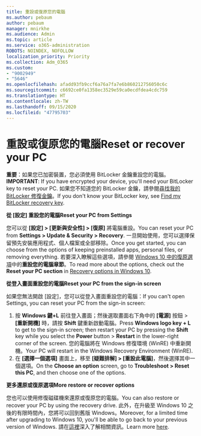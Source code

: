 ```yaml
---
title: 重設或復原您的電腦
ms.author: pebaum
author: pebaum
manager: mnirkhe
ms.audience: Admin
ms.topic: article
ms.service: o365-administration
ROBOTS: NOINDEX, NOFOLLOW
localization_priority: Priority
ms.collection: Adm_O365
ms.custom:
- "9002949"
- "5646"
ms.openlocfilehash: afadd93fb9ccf6a76a7fa7e6b860212756050c6c
ms.sourcegitcommit: c6692ce0fa1358ec3529e59ca0ecdfdea4cdc759
ms.translationtype: HT
ms.contentlocale: zh-TW
ms.lasthandoff: 09/15/2020
ms.locfileid: "47795703"
---
```

# <a name="reset-or-recover-your-pc"></a><span data-ttu-id="7e98b-102">重設或復原您的電腦</span><span class="sxs-lookup"><span data-stu-id="7e98b-102">Reset or recover your PC</span></span>

<span data-ttu-id="7e98b-103">**重要**：如果您已加密裝置，您必須使用 BitLocker 金鑰重設您的電腦。</span><span class="sxs-lookup"><span data-stu-id="7e98b-103">**IMPORTANT**: If you have encrypted your device, you'll need your BitLocker key to reset your PC.</span></span> <span data-ttu-id="7e98b-104">如果您不知道您的 BitLocker 金鑰，請參閱[尋找我的 BitLocker 修復金鑰](https://support.microsoft.com/help/4026181/windows-10-find-my-bitlocker-recovery-key)。</span><span class="sxs-lookup"><span data-stu-id="7e98b-104">If you don't know your BitLocker key, see [Find my BitLocker recovery key](https://support.microsoft.com/help/4026181/windows-10-find-my-bitlocker-recovery-key).</span></span>

<span data-ttu-id="7e98b-105">**從 [設定] 重設您的電腦**</span><span class="sxs-lookup"><span data-stu-id="7e98b-105">**Reset your PC from Settings**</span></span>

<span data-ttu-id="7e98b-106">您可以從 **[設定] > [更新與安全性] > [復原]** 將電腦重設。</span><span class="sxs-lookup"><span data-stu-id="7e98b-106">You can reset your PC from **Settings > Update & Security > Recovery**.</span></span> <span data-ttu-id="7e98b-107">一旦開始使用，您可以選擇保留預先安裝應用程式、個人檔案或全部移除。</span><span class="sxs-lookup"><span data-stu-id="7e98b-107">Once you get started, you can choose from the options of keeping preinstalled apps, personal files, or removing everything.</span></span> <span data-ttu-id="7e98b-108">若要深入瞭解這些選項，請參閱 [Windows 10 中的復原選項](https://support.microsoft.com/help/12415/windows-10-recovery-options)中的**重設您的電腦章節**。</span><span class="sxs-lookup"><span data-stu-id="7e98b-108">To read more about the options, check out the **Reset your PC section** in [Recovery options in Windows 10](https://support.microsoft.com/help/12415/windows-10-recovery-options).</span></span>

<span data-ttu-id="7e98b-109">**從登入畫面重設您的電腦**</span><span class="sxs-lookup"><span data-stu-id="7e98b-109">**Reset your PC from the sign-in screen**</span></span>

<span data-ttu-id="7e98b-110">如果您無法開啟 [設定]，您可以從登入畫面重設您的電腦：</span><span class="sxs-lookup"><span data-stu-id="7e98b-110">If you can't open Settings, you can reset your PC from the sign-in screen:</span></span>

1. <span data-ttu-id="7e98b-111">按 **Windows 鍵+L** 前往登入畫面；然後選取畫面右下角中的 **[電源]** 按鈕 > **[重新開機]** 時，請按 **Shift** 鍵重新啟動電腦。</span><span class="sxs-lookup"><span data-stu-id="7e98b-111">Press **Windows logo key + L** to get to the sign-in screen; then restart your PC by pressing the **Shift** key while you select the **Power** button > **Restart** in the lower-right corner of the screen.</span></span> <span data-ttu-id="7e98b-112">您的電腦將在 Windows 修復環境 (WinRE) 中重新開機。</span><span class="sxs-lookup"><span data-stu-id="7e98b-112">Your PC will restart in the Windows Recovery Environment (WinRE).</span></span>
2. <span data-ttu-id="7e98b-113">在 **[選擇一個選項]** 畫面上，移至 **[疑難排解] > [重設此電腦]**，然後選擇其中一個選項。</span><span class="sxs-lookup"><span data-stu-id="7e98b-113">On the **Choose an option** screen, go to **Troubleshoot > Reset this PC**, and then choose one of the options.</span></span>

<span data-ttu-id="7e98b-114">**更多還原或復原選項**</span><span class="sxs-lookup"><span data-stu-id="7e98b-114">**More restore or recover options**</span></span>

<span data-ttu-id="7e98b-115">您也可以使用修復磁碟機來還原或復原您的電腦。</span><span class="sxs-lookup"><span data-stu-id="7e98b-115">You can also restore or recover your PC by using the recovery drive.</span></span> <span data-ttu-id="7e98b-116">此外，在升級至 Windows 10 之後的有限時間內，您將可以回到舊版 Windows。</span><span class="sxs-lookup"><span data-stu-id="7e98b-116">Moreover, for a limited time after upgrading to Windows 10, you'll be able to go back to your previous version of Windows.</span></span> <span data-ttu-id="7e98b-117">請在[這裡](https://support.microsoft.com/help/12415/windows-10-recovery-options)深入了解相關資訊。</span><span class="sxs-lookup"><span data-stu-id="7e98b-117">Learn more [here](https://support.microsoft.com/help/12415/windows-10-recovery-options).</span></span>

